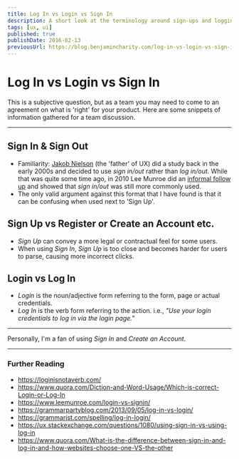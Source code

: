 ```yaml
---
title: Log In vs Login vs Sign In
description: A short look at the terminology around sign-ups and logging in and the basic arguments for each.
tags: [ux, ui]
published: true
publishDate: 2016-02-13
previousUrl: https://blog.benjamincharity.com/log-in-vs-login-vs-sign-in/
---
```


# Log In vs Login vs Sign In

This is a subjective question, but as a team you may need to come to an agreement on what is 'right' for your 
product. Here are some snippets of information gathered for a team discussion.

- - -

## Sign In & Sign Out

- Familiarity: [Jakob Nielson][nielson] (the 'father' of UX) did a study back in the early 2000s and decided to use 
  _sign in/out_ rather than _log in/out_. While that was quite some time ago, in 2010 Lee Munroe did an [informal 
  follow up][monroe] and showed that _sign in/out_ was still more commonly used.
- The only valid argument against this format that I have found is that it can be confusing when used next to 'Sign Up'.

## Sign Up vs Register or Create an Account etc.

- _Sign Up_ can convey a more legal or contractual feel for some users.
- When using _Sign In_, _Sign Up_ is too close and becomes harder for users to parse, causing more incorrect clicks.

## Login vs Log In

- _Login_ is the noun/adjective form referring to the form, page or actual credentials.
- _Log In_ is the verb form referring to the action. i.e., _"Use your login credentials to log in via the login page."_

- - -

Personally, I'm a fan of using _Sign In_ and _Create an Account_.

- - -

### Further Reading

- <https://loginisnotaverb.com/>
- <https://www.quora.com/Diction-and-Word-Usage/Which-is-correct-Login-or-Log-In>
- <https://www.leemunroe.com/login-vs-signin/>
- <https://grammarpartyblog.com/2013/09/05/log-in-vs-login/>
- <https://grammarist.com/spelling/log-in-login/>
- <https://ux.stackexchange.com/questions/1080/using-sign-in-vs-using-log-in>
- <https://www.quora.com/What-is-the-difference-between-sign-in-and-log-in-and-how-websites-choose-one-VS-the-other>


[nielson]: https://www.nngroup.com
[monroe]: https://www.leemunroe.com/login-vs-signin/
